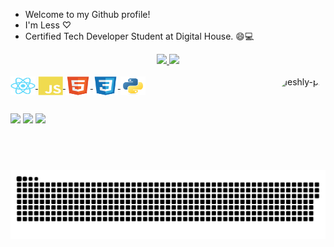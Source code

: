 - Welcome to my Github profile! 
- I'm Less ♡
- Certified Tech Developer Student at Digital House. 😄💻


<div align="center">
  <a href="https://github.com/leshlyontiveros">
  <img height="180em" src="https://github-readme-stats.vercel.app/api?username=leshlyontiveros&show_icons=true&theme=dracula&include_all_commits=true&count_private=true"/>
  <img height="180em" src="https://github-readme-stats.vercel.app/api/top-langs/?username=leshlyontiveros&layout=compact&langs_count=7&theme=dracula"/>
</div>
  
  <div style="display: inline_block"><br>
  <img align="center" alt="leshly-React" height="30" width="40" src="https://raw.githubusercontent.com/devicons/devicon/master/icons/react/react-original.svg">
  <img align="center" alt="leshly-Js" height="30" width="40" src="https://raw.githubusercontent.com/devicons/devicon/master/icons/javascript/javascript-plain.svg">
  <img align="center" alt="leshly-HTML" height="30" width="40" src="https://raw.githubusercontent.com/devicons/devicon/master/icons/html5/html5-original.svg">
  <img align="center" alt="leshly-CSS" height="30" width="40" src="https://raw.githubusercontent.com/devicons/devicon/master/icons/css3/css3-original.svg">
  <img align="center" alt="leshly-Python" height="30" width="40" src="https://raw.githubusercontent.com/devicons/devicon/master/icons/python/python-original.svg">
 <img align="right" alt="leshly-pic" height="150" style="border-radius:50px;" src="https://media.discordapp.net/attachments/911054312053014578/911056527459246090/me01.png?width=409&height=409">
</div>
  
  ##
 
<div> 
 
  <a href="https://www.instagram.com/leshly.ontiveros/" target="_blank"><img src="https://img.shields.io/badge/-Instagram-%23E4405F?style=for-the-badge&logo=instagram&logoColor=white" target="_blank"></a>
  <a href = "mailto:less.ontii@gmail.com"><img src="https://img.shields.io/badge/-Gmail-%23333?style=for-the-badge&logo=gmail&logoColor=white" target="_blank"></a>
  <a href="https://www.linkedin.com/in/leshly-ontiveros-rosales-83a62821a/" target="_blank"><img src="https://img.shields.io/badge/-LinkedIn-%230077B5?style=for-the-badge&logo=linkedin&logoColor=white" target="_blank"></a> 
 
  ![Snake animation](https://github.com/leshlyontiveros/leshlyontiveros/blob/output/github-contribution-grid-snake.svg)
 
</div>
